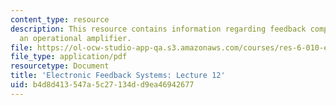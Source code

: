 ```yaml
---
content_type: resource
description: This resource contains information regarding feedback compensation of
  an operational amplifier.
file: https://ol-ocw-studio-app-qa.s3.amazonaws.com/courses/res-6-010-electronic-feedback-systems-spring-2013/b4d8d413547a5c27134dd9ea46942677_MITRES_6-010S13_lec12.pdf
file_type: application/pdf
resourcetype: Document
title: 'Electronic Feedback Systems: Lecture 12'
uid: b4d8d413-547a-5c27-134d-d9ea46942677
---
```


